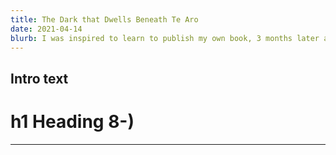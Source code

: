 ```yaml
---
title: The Dark that Dwells Beneath Te Aro
date: 2021-04-14
blurb: I was inspired to learn to publish my own book, 3 months later and it was on Amazon
---
```


## Intro text

# h1 Heading 8-)

<hr>
